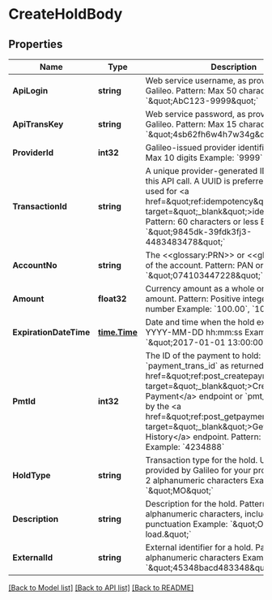 # CreateHoldBody

## Properties
Name | Type | Description | Notes
------------ | ------------- | ------------- | -------------
**ApiLogin** | **string** | Web service username, as provided by Galileo. Pattern: Max 50 characters Example: &#x60;\&quot;AbC123-9999\&quot;&#x60; | [default to AbC123-9999]
**ApiTransKey** | **string** | Web service password, as provided by Galileo. Pattern: Max 15 characters Example: &#x60;\&quot;4sb62fh6w4h7w34g\&quot;&#x60; | [default to 4sb62fh6w4h7w34g]
**ProviderId** | **int32** | Galileo-issued provider identifier. Pattern: Max 10 digits Example: &#x60;9999&#x60; | [default to 9999]
**TransactionId** | **string** | A unique provider-generated ID to identify this API call. A UUID is preferred. This value is used for &lt;a href&#x3D;\&quot;ref:idempotency\&quot; target&#x3D;\&quot;_blank\&quot;&gt;idempotency&lt;/a&gt;. Pattern: 60 characters or less Example: &#x60;\&quot;9845dk-39fdk3fj3-4483483478\&quot;&#x60; | [default to 123e4567-e89b-12d3-a456-426614174000]
**AccountNo** | **string** | The &lt;&lt;glossary:PRN&gt;&gt; or &lt;&lt;glossary:PAN&gt;&gt; of the account. Pattern: PAN or PRN  Example: &#x60;\&quot;074103447228\&quot;&#x60; | [default to 074103447228]
**Amount** | **float32** | Currency amount as a whole or decimal amount. Pattern: Positive integer or decimal number Example: &#x60;100.00&#x60;, &#x60;100&#x60;, or &#x60;100.73&#x60; | [default to 25.5]
**ExpirationDateTime** | [**time.Time**](time.Time.md) | Date and time when the hold expires. Pattern: YYYY-MM-DD hh:mm:ss Example: &#x60;\&quot;2017-01-01 13:00:00\&quot;&#x60; | [default to null]
**PmtId** | **int32** | The ID of the payment to hold: &#x60;payment_trans_id&#x60; as returned by the &lt;a href&#x3D;\&quot;ref:post_createpayment\&quot; target&#x3D;\&quot;_blank\&quot;&gt;Create Payment&lt;/a&gt; endpoint or &#x60;pmt_id&#x60; as returned by the &lt;a href&#x3D;\&quot;ref:post_getpaymenthistory\&quot; target&#x3D;\&quot;_blank\&quot;&gt;Get Payment History&lt;/a&gt; endpoint. Pattern: Positive integer Example: &#x60;4234888&#x60; | [optional] [default to null]
**HoldType** | **string** | Transaction type for the hold. Use the values provided by Galileo for your program. Pattern: 2 alphanumeric characters Example: &#x60;\&quot;MO\&quot;&#x60; | [optional] [default to null]
**Description** | **string** | Description for the hold. Pattern: Max 80 alphanumeric characters, including punctuation Example: &#x60;\&quot;One time payroll load.\&quot;&#x60; | [optional] [default to null]
**ExternalId** | **string** | External identifier for a hold. Pattern: Max 60 alphanumeric characters Example: &#x60;\&quot;45348bacd483348\&quot;&#x60; | [optional] [default to null]

[[Back to Model list]](../README.md#documentation-for-models) [[Back to API list]](../README.md#documentation-for-api-endpoints) [[Back to README]](../README.md)

